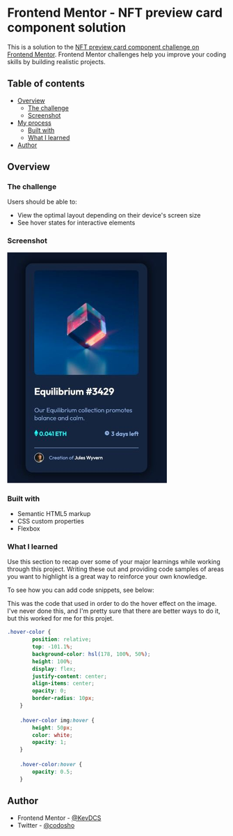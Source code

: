 # Frontend Mentor - NFT preview card component solution

This is a solution to the [NFT preview card component challenge on Frontend Mentor](https://www.frontendmentor.io/challenges/nft-preview-card-component-SbdUL_w0U). Frontend Mentor challenges help you improve your coding skills by building realistic projects. 

## Table of contents

- [Overview](#overview)
  - [The challenge](#the-challenge)
  - [Screenshot](#screenshot)
- [My process](#my-process)
  - [Built with](#built-with)
  - [What I learned](#what-i-learned)
- [Author](#author)

## Overview

### The challenge

Users should be able to:

- View the optimal layout depending on their device's screen size
- See hover states for interactive elements

### Screenshot

![](./screenshot.jpg)

### Built with

- Semantic HTML5 markup
- CSS custom properties
- Flexbox

### What I learned

Use this section to recap over some of your major learnings while working through this project. Writing these out and providing code samples of areas you want to highlight is a great way to reinforce your own knowledge.

To see how you can add code snippets, see below:

This was the code that used in order to do the hover effect on the image. I've never done this, and I'm pretty sure that there are better ways to do it, but this worked for me for this projet.

```css
.hover-color {
        position: relative;
        top: -101.1%;
        background-color: hsl(178, 100%, 50%);
        height: 100%;
        display: flex;
        justify-content: center;
        align-items: center;
        opacity: 0;
        border-radius: 10px;
    }

    .hover-color img:hover {
        height: 50px;
        color: white;
        opacity: 1;
    }

    .hover-color:hover {
        opacity: 0.5;
    }
```

## Author

- Frontend Mentor - [@KevDCS](https://www.frontendmentor.io/profile/KevDCS)
- Twitter - [@codosho](https://www.twitter.com/codosho)
